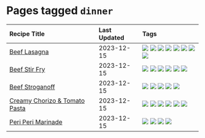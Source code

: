 # Pages tagged `dinner`

|Recipe Title|Last Updated|Tags
|:---|:---|:---|
|[Beef Lasagna](../recipes/beeflasagna.md)|2023-12-15|[![](https://img.shields.io/badge/tag-baked-f6b493)](../tags/baked.md) [![](https://img.shields.io/badge/tag-beef-10cdd6)](../tags/beef.md) [![](https://img.shields.io/badge/tag-dairy-062ab)](../tags/dairy.md) [![](https://img.shields.io/badge/tag-dinner-91514)](../tags/dinner.md) [![](https://img.shields.io/badge/tag-easy-1754e4)](../tags/easy.md) [![](https://img.shields.io/badge/tag-italian-d4602a)](../tags/italian.md) [![](https://img.shields.io/badge/tag-pasta-d5a11)](../tags/pasta.md) [![](https://img.shields.io/badge/tag-stovetop-bb15fd)](../tags/stovetop.md)|
|[Beef Stir Fry](../recipes/beefstirfry.md)|2023-12-15|[![](https://img.shields.io/badge/tag-asian-2b6571)](../tags/asian.md) [![](https://img.shields.io/badge/tag-beef-10cdd6)](../tags/beef.md) [![](https://img.shields.io/badge/tag-dinner-91514)](../tags/dinner.md) [![](https://img.shields.io/badge/tag-pasta-d5a11)](../tags/pasta.md) [![](https://img.shields.io/badge/tag-stovetop-bb15fd)](../tags/stovetop.md) [![](https://img.shields.io/badge/tag-versatile-1fc54)](../tags/versatile.md)|
|[Beef Stroganoff](../recipes/beefstroganoff.md)|2023-12-15|[![](https://img.shields.io/badge/tag-beef-10cdd6)](../tags/beef.md) [![](https://img.shields.io/badge/tag-dairy-062ab)](../tags/dairy.md) [![](https://img.shields.io/badge/tag-dinner-91514)](../tags/dinner.md) [![](https://img.shields.io/badge/tag-russian-6984a1)](../tags/russian.md) [![](https://img.shields.io/badge/tag-stovetop-bb15fd)](../tags/stovetop.md)|
|[Creamy Chorizo & Tomato Pasta](../recipes/creamychorizotomatopasta.md)|2023-12-15|[![](https://img.shields.io/badge/tag-boiled-e5fa6f)](../tags/boiled.md) [![](https://img.shields.io/badge/tag-dairy-062ab)](../tags/dairy.md) [![](https://img.shields.io/badge/tag-dinner-91514)](../tags/dinner.md) [![](https://img.shields.io/badge/tag-italian-d4602a)](../tags/italian.md) [![](https://img.shields.io/badge/tag-pasta-d5a11)](../tags/pasta.md) [![](https://img.shields.io/badge/tag-stovetop-bb15fd)](../tags/stovetop.md)|
|[Peri Peri Marinade](../recipes/periperimarinade.md)|2023-12-15|[![](https://img.shields.io/badge/tag-dinner-91514)](../tags/dinner.md) [![](https://img.shields.io/badge/tag-portuguese-f53bfe)](../tags/portuguese.md) [![](https://img.shields.io/badge/tag-sides-95446)](../tags/sides.md) [![](https://img.shields.io/badge/tag-vegan-acbc2f)](../tags/vegan.md)|